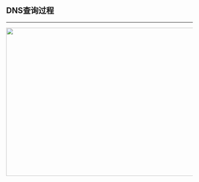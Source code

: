 ## DNS查询过程 ##
---


<p align="center">
  <img src="https://img-blog.csdn.net/20160302135454243?watermark/2/text/aHR0cDovL2Jsb2cuY3Nkbi5uZXQv/font/5a6L5L2T/fontsize/400/fill/I0JBQkFCMA==/dissolve/70/gravity/Center" width="1200" height="400">
</p>
